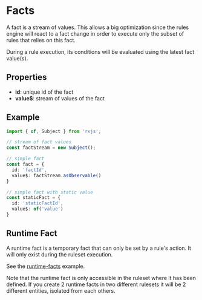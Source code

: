# Facts

A fact is a stream of values.
This allows a big optimization since the rules engine will react to a fact change in order to execute only the subset of rules that relies on this fact.

During a rule execution, its conditions will be evaluated using the latest fact value(s).

## Properties

- **id**: unique id of the fact
- **value$**: stream of values of the fact

## Example

```typescript
import { of, Subject } from 'rxjs';

// stream of fact values
const factStream = new Subject();

// simple fact
const fact = {
  id: 'factId',
  value$: factStream.asObservable()
}

// simple fact with static value
const staticFact = {
  id: 'staticFactId',
  value$: of('value')
}
```

## Runtime Fact

A runtime fact is a temporary fact that can only be set by a rule's action. It will only exist during the ruleset execution.

See the [runtime-facts](../examples/runtime-facts.md) example.


Note that the runtime fact is only accessible in the ruleset where it has been defined. If you create 2 runtime facts in two different rulesets it will be 2 different entities, isolated from each others.
